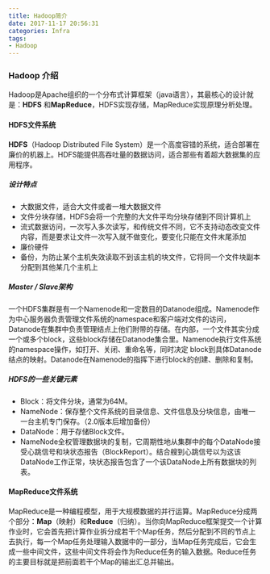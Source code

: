 ```yaml
---
title: Hadoop简介
date: 2017-11-17 20:56:31
categories: Infra
tags:
- Hadoop
---
```

### Hadoop 介绍	

Hadoop是Apache组织的一个分布式计算框架（java语言），其最核心的设计就是：**HDFS** 和**MapReduce**，HDFS实现存储，MapReduce实现原理分析处理。

#### HDFS文件系统

**HDFS**（Hadoop Distributed File System）是一个高度容错的系统，适合部署在廉价的机器上。HDFS能提供高吞吐量的数据访问，适合那些有着超大数据集的应用程序。
<!--more-->
##### 设计特点

* 大数据文件，适合大文件或者一堆大数据文件
* 文件分块存储，HDFS会将一个完整的大文件平均分块存储到不同计算机上
* 流式数据访问，一次写入多次读写，和传统文件不同，它不支持动态改变文件内容，而是要求让文件一次写入就不做变化，要变化只能在文件末尾添加
* 廉价硬件
* 备份，为防止某个主机失效读取不到该主机的块文件，它将同一个文件块副本分配到其他某几个主机上

##### Master / Slave架构

一个HDFS集群是有一个Namenode和一定数目的Datanode组成。Namenode作为中心服务器负责管理文件系统的namespace和客户端对文件的访问，Datanode在集群中负责管理结点上他们附带的存储。在内部，一个文件其实分成一个或多个block，这些block存储在Datanode集合里。Namenode执行文件系统的namespace操作，如打开、关闭、重命名等，同时决定 block到具体Datanode结点的映射。Datanode在Namenode的指挥下进行block的创建、删除和复制。

##### HDFS的一些关键元素

* Block：将文件分块，通常为64M。
* NameNode：保存整个文件系统的目录信息、文件信息及分块信息，由唯一一台主机专门保存。（2.0版本后增加备份）
* DataNode：用于存储Block文件。
* NameNode全权管理数据块的复制，它周期性地从集群中的每个DataNode接受心跳信号和块状态报告（BlockReport）。结合艘到心跳信号以为这该DataNode工作正常，块状态报告包含了一个该DataNode上所有数据块的列表。



#### MapReduce文件系统

MapReduce是一种编程模型，用于大规模数据的并行运算。MapReduce分成两个部分：**Map**（映射）和**Reduce**（归纳）。当你向MapReduce框架提交一个计算作业时，它会首先把计算作业拆分成若干个Map任务，然后分配到不同的节点上去执行，每一个Map任务处理输入数据中的一部分，当Map任务完成后，它会生成一些中间文件，这些中间文件将会作为Reduce任务的输入数据。Reduce任务的主要目标就是把前面若干个Map的输出汇总并输出。
